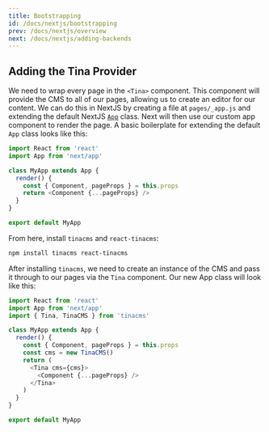 ```yaml
---
title: Bootstrapping
id: /docs/nextjs/bootstrapping
prev: /docs/nextjs/overview
next: /docs/nextjs/adding-backends
---
```


## Adding the Tina Provider

We need to wrap every page in the `<Tina>` component. This component will provide the CMS to all of our pages, allowing us to create an editor for our content. We can do this in NextJS by creating a file at `pages/_app.js` and extending the default NextJS [`App`](https://nextjs.org/docs#custom-app) class. Next will then use our custom app component to render the page. A basic boilerplate for extending the default `App` class looks like this:

```javascript
import React from 'react'
import App from 'next/app'

class MyApp extends App {
  render() {
    const { Component, pageProps } = this.props
    return <Component {...pageProps} />
  }
}

export default MyApp
```

From here, install `tinacms` and `react-tinacms`:

```bash
npm install tinacms react-tinacms
```

After installing `tinacms`, we need to create an instance of the CMS and pass it through to our pages via the `Tina` component. Our new App class will look like this:

```javascript
import React from 'react'
import App from 'next/app'
import { Tina, TinaCMS } from 'tinacms'

class MyApp extends App {
  render() {
    const { Component, pageProps } = this.props
    const cms = new TinaCMS()
    return (
      <Tina cms={cms}>
        <Component {...pageProps} />
      </Tina>
    )
  }
}

export default MyApp
```
